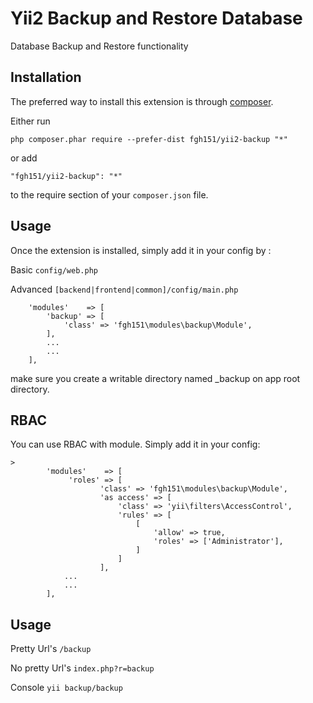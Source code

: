 Yii2 Backup and Restore Database
===================
Database Backup and Restore functionality

Installation
------------

The preferred way to install this extension is through [composer](http://getcomposer.org/download/).

Either run

```
php composer.phar require --prefer-dist fgh151/yii2-backup "*"
```

or add

```
"fgh151/yii2-backup": "*"
```

to the require section of your `composer.json` file.


Usage
-----

Once the extension is installed, simply add it in your config by  :

Basic ```config/web.php```

Advanced ```[backend|frontend|common]/config/main.php```

>
        'modules'    => [
            'backup' => [
                'class' => 'fgh151\modules\backup\Module',
            ],
            ...
            ...
        ],

make sure you create a writable directory named _backup on app root directory.

RBAC
----

You can use RBAC with module. Simply add it in your config:

```
>
        'modules'    => [
             'roles' => [
                    'class' => 'fgh151\modules\backup\Module',
                    'as access' => [
                        'class' => 'yii\filters\AccessControl',
                        'rules' => [
                            [
                                'allow' => true,
                                'roles' => ['Administrator'],
                            ]
                        ]
                    ],
            ...
            ...
        ],
```

Usage
-----

Pretty Url's ```/backup```

No pretty Url's ```index.php?r=backup```

Console ```yii backup/backup```
